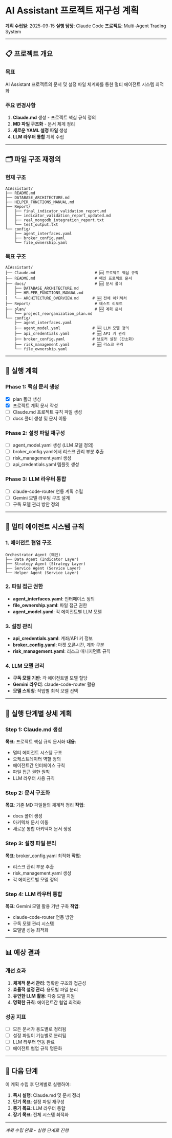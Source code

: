 # AI Assistant 프로젝트 재구성 계획

**계획 수립일**: 2025-09-15
**실행 담당**: Claude Code
**프로젝트**: Multi-Agent Trading System

---

## 📋 프로젝트 개요

### 목표
AI Assistant 프로젝트의 문서 및 설정 파일 체계화를 통한 멀티 에이전트 시스템 최적화

### 주요 변경사항
1. **Claude.md** 생성 - 프로젝트 핵심 규칙 정의
2. **MD 파일 구조화** - 문서 체계 정리
3. **새로운 YAML 설정 파일** 생성
4. **LLM 라우터 통합** 계획 수립

---

## 🗂️ 파일 구조 재정의

### 현재 구조
```
AIAssistant/
├── README.md
├── DATABASE_ARCHITECTURE.md
├── HELPER_FUNCTIONS_MANUAL.md
├── Report/
│   ├── final_indicator_validation_report.md
│   ├── indicator_validation_report_updated.md
│   ├── real_mongodb_integration_report.txt
│   └── test_output.txt
└── config/
    ├── agent_interfaces.yaml
    ├── broker_config.yaml
    └── file_ownership.yaml
```

### 목표 구조
```
AIAssistant/
├── Claude.md                          # 🆕 프로젝트 핵심 규칙
├── README.md                          # 메인 프로젝트 문서
├── docs/                              # 🆕 문서 폴더
│   ├── DATABASE_ARCHITECTURE.md
│   ├── HELPER_FUNCTIONS_MANUAL.md
│   └── ARCHITECTURE_OVERVIEW.md      # 🆕 전체 아키텍처
├── Report/                            # 테스트 리포트
├── plan/                              # 🆕 계획 문서
│   └── project_reorganization_plan.md
└── config/
    ├── agent_interfaces.yaml
    ├── agent_model.yaml              # 🆕 LLM 모델 정의
    ├── api_credentials.yaml          # 🆕 API 키 관리
    ├── broker_config.yaml            # 브로커 설정 (간소화)
    ├── risk_management.yaml          # 🆕 리스크 관리
    └── file_ownership.yaml
```

---

## 📝 실행 계획

### Phase 1: 핵심 문서 생성
- [x] plan 폴더 생성
- [x] 프로젝트 계획 문서 작성
- [ ] Claude.md 프로젝트 규칙 파일 생성
- [ ] docs 폴더 생성 및 문서 이동

### Phase 2: 설정 파일 재구성
- [ ] agent_model.yaml 생성 (LLM 모델 정의)
- [ ] broker_config.yaml에서 리스크 관리 부분 추출
- [ ] risk_management.yaml 생성
- [ ] api_credentials.yaml 템플릿 생성

### Phase 3: LLM 라우터 통합
- [ ] claude-code-router 연동 계획 수립
- [ ] Gemini 모델 라우팅 구조 설계
- [ ] 구독 모델 관리 방안 정의

---

## 🤖 멀티 에이전트 시스템 규칙

### 1. 에이전트 협업 구조
```
Orchestrator Agent (메인)
├── Data Agent (Indicator Layer)
├── Strategy Agent (Strategy Layer)
├── Service Agent (Service Layer)
└── Helper Agent (Service Layer)
```

### 2. 파일 접근 권한
- **agent_interfaces.yaml**: 인터페이스 정의
- **file_ownership.yaml**: 파일 접근 권한
- **agent_model.yaml**: 각 에이전트별 LLM 모델

### 3. 설정 관리
- **api_credentials.yaml**: 계좌/API 키 정보
- **broker_config.yaml**: 마켓 오픈시간, 계좌 구분
- **risk_management.yaml**: 리스크 매니지먼트 규칙

### 4. LLM 모델 관리
- **구독 모델 기반**: 각 에이전트별 모델 할당
- **Gemini 라우터**: claude-code-router 활용
- **모델 스위칭**: 작업별 최적 모델 선택

---

## 🎯 실행 단계별 상세 계획

### Step 1: Claude.md 생성
**목표**: 프로젝트 핵심 규칙 문서화
**내용**:
- 멀티 에이전트 시스템 구조
- 오케스트레이터 역할 정의
- 에이전트간 인터페이스 규칙
- 파일 접근 권한 원칙
- LLM 라우터 사용 규칙

### Step 2: 문서 구조화
**목표**: 기존 MD 파일들의 체계적 정리
**작업**:
- docs 폴더 생성
- 아키텍처 문서 이동
- 새로운 통합 아키텍처 문서 생성

### Step 3: 설정 파일 분리
**목표**: broker_config.yaml 최적화
**작업**:
- 리스크 관리 부분 추출
- risk_management.yaml 생성
- 각 에이전트별 모델 정의

### Step 4: LLM 라우터 통합
**목표**: Gemini 모델 활용 기반 구축
**작업**:
- claude-code-router 연동 방안
- 구독 모델 관리 시스템
- 모델별 성능 최적화

---

## 📊 예상 결과

### 개선 효과
1. **체계적 문서 관리**: 명확한 구조와 접근성
2. **효율적 설정 관리**: 용도별 파일 분리
3. **유연한 LLM 활용**: 다중 모델 지원
4. **명확한 규칙**: 에이전트간 협업 최적화

### 성공 지표
- [ ] 모든 문서가 용도별로 정리됨
- [ ] 설정 파일이 기능별로 분리됨
- [ ] LLM 라우터 연동 완료
- [ ] 에이전트 협업 규칙 명문화

---

## 🔄 다음 단계

이 계획 수립 후 단계별로 실행하여:
1. **즉시 실행**: Claude.md 및 문서 정리
2. **단기 목표**: 설정 파일 재구성
3. **중기 목표**: LLM 라우터 통합
4. **장기 목표**: 전체 시스템 최적화

---

*계획 수립 완료 - 실행 단계로 진행*